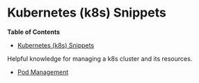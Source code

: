 # Kubernetes (k8s) Snippets

<!-- START doctoc generated TOC please keep comment here to allow auto update -->
<!-- DON'T EDIT THIS SECTION, INSTEAD RE-RUN doctoc TO UPDATE -->

**Table of Contents**

- [Kubernetes (k8s) Snippets](#kubernetes-k8s-snippets)

<!-- END doctoc generated TOC please keep comment here to allow auto update -->

Helpful knowledge for managing a k8s cluster and its resources.

- [Pod Management](./pod-management.md)
